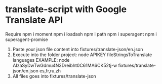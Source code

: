 # translate-script with Google Translate API
Require 
npm i moment
npm i loadash
npm i path
npm i superagent
npm i superagent-promise

1. Paste your json file content into fixtures/translate-json/en.json
2. Execute into the folder project: node APIKEY fileStringsToTranslate languages
EXAMPLE: node AIzaSyDwTwGdmu4N3Dreibht0C61MA6CK52tj-w fixtures/translate-json/en.json es,fr,ru,zh
3. All files goes into fixtures/translate-json
